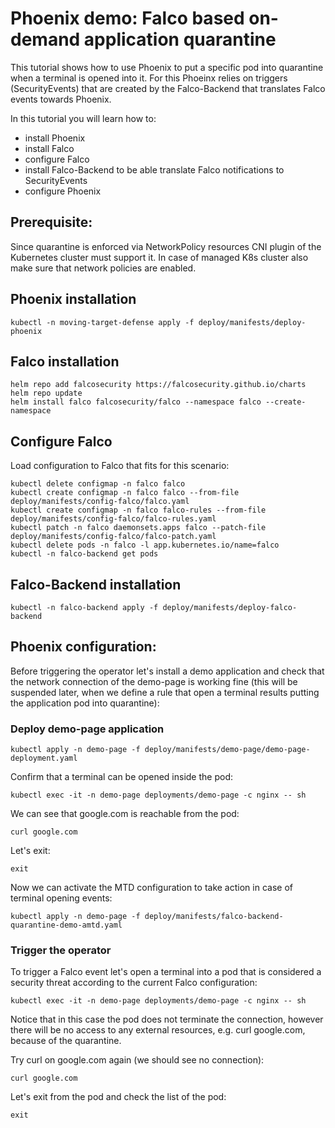 # Phoenix demo: Falco based on-demand application quarantine

This tutorial shows how to use Phoenix to put a specific pod into quarantine when a terminal is opened into it. For this Phoeinx relies on triggers (SecurityEvents) that are created by the Falco-Backend that translates Falco events towards Phoenix. 

In this tutorial you will learn how to:

- install Phoenix
- install Falco
- configure Falco
- install Falco-Backend to be able translate Falco notifications to SecurityEvents
- configure Phoenix

## Prerequisite:

Since quarantine is enforced via NetworkPolicy resources CNI plugin of the Kubernetes cluster must support it. In case of managed K8s cluster also make sure that network policies are enabled.

## Phoenix installation

    kubectl -n moving-target-defense apply -f deploy/manifests/deploy-phoenix

## Falco installation

    helm repo add falcosecurity https://falcosecurity.github.io/charts
    helm repo update
    helm install falco falcosecurity/falco --namespace falco --create-namespace

## Configure Falco

Load configuration to Falco that fits for this scenario:

    kubectl delete configmap -n falco falco
    kubectl create configmap -n falco falco --from-file deploy/manifests/config-falco/falco.yaml
    kubectl create configmap -n falco falco-rules --from-file deploy/manifests/config-falco/falco-rules.yaml
    kubectl patch -n falco daemonsets.apps falco --patch-file deploy/manifests/config-falco/falco-patch.yaml
    kubectl delete pods -n falco -l app.kubernetes.io/name=falco
    kubectl -n falco-backend get pods

## Falco-Backend installation

    kubectl -n falco-backend apply -f deploy/manifests/deploy-falco-backend

## Phoenix configuration:

Before triggering the operator let's install a demo application and check that the network connection of the demo-page is working fine (this will be suspended later, when we define a rule that open a terminal results putting the application pod into quarantine):

### Deploy demo-page application

    kubectl apply -n demo-page -f deploy/manifests/demo-page/demo-page-deployment.yaml

Confirm that a terminal can be opened inside the pod:

    kubectl exec -it -n demo-page deployments/demo-page -c nginx -- sh

We can see that google.com is reachable from the pod:

    curl google.com

Let's exit:

    exit

Now we can activate the MTD configuration to take action in case of terminal opening events:

    kubectl apply -n demo-page -f deploy/manifests/falco-backend-quarantine-demo-amtd.yaml

### Trigger the operator

To trigger a Falco event let's open a terminal into a pod that is considered a security threat according to the current Falco configuration:

    kubectl exec -it -n demo-page deployments/demo-page -c nginx -- sh

Notice that in this case the pod does not terminate the connection, however there will be no access to any external resources, e.g. curl google.com, because of the quarantine. 

Try curl on google.com again (we should see no connection):

    curl google.com

Let's exit from the pod and check the list of the pod:

    exit
